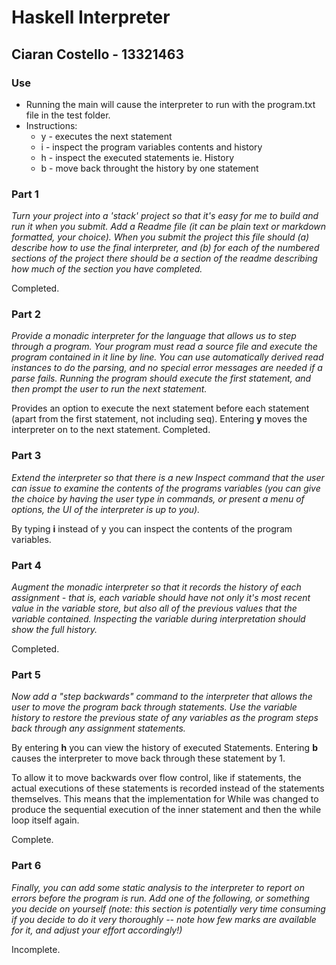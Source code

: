 # Haskell Interpreter
## Ciaran Costello - 13321463

### Use
* Running the main will cause the interpreter to run with the program.txt file in the test folder.
* Instructions:
	* y - executes the next statement
	* i - inspect the program variables contents and history
	* h - inspect the executed statements ie. History
	* b - move back throught the history by one statement

### Part 1
*Turn your project into a 'stack' project so that it's easy for me to build and run it when you submit. Add a Readme file (it can be plain text or markdown formatted, your choice). When you submit the project this file should (a) describe how to use the final interpreter, and (b) for each of the numbered sections of the project there should be a section of the readme describing how much of the section you have completed.*

Completed.

### Part 2
*Provide a monadic interpreter for the language that allows us to step through a program. Your program must read a source file and execute the program contained in it line by line. You can use automatically derived read instances to do the parsing, and no special error messages are needed if a parse fails. Running the program should execute the first statement, and then prompt the user to run the next statement.*

Provides an option to execute the next statement before each statement (apart from the first statement, not including seq). Entering **y** moves the interpreter on to the next statement.
Completed.

### Part 3
*Extend the interpreter so that there is a new Inspect command that the user can issue to examine the contents of the programs variables (you can give the choice by having the user type in commands, or present a menu of options, the UI of the interpreter is up to you).*

By typing **i** instead of y you can inspect the contents of the program variables.

### Part 4
*Augment the monadic interpreter so that it records the history of each assignment - that is, each variable should have not only it's most recent value in the variable store, but also all of the previous values that the variable contained. Inspecting the variable during interpretation should show the full history.*

Completed.

### Part 5
*Now add a "step backwards" command to the interpreter that allows the user to move the program back through statements. Use the variable history to restore the previous state of any variables as the program steps back through any assignment statements.*

By entering **h** you can view the history of executed Statements. Entering **b** causes the interpreter to move back through these statement by 1. 

To allow it to move backwards over flow control, like if statements, the actual executions of these statements is recorded instead of the statements themselves. This means that the implementation for While was changed to produce the sequential execution of the inner statement and then the while loop itself again.

Complete.

### Part 6
*Finally, you can add some static analysis to the interpreter to report on errors before the program is run. Add one of the following, or something you decide on yourself (note: this section is potentially very time consuming if you decide to do it very thoroughly -- note how few marks are available for it, and adjust your effort accordingly!)*

Incomplete.